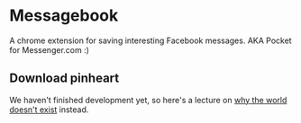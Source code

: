 Messagebook
======
A chrome extension for saving interesting Facebook messages. AKA Pocket for Messenger.com :)

## Download pinheart

We haven't finished development yet, so here's a lecture on [why the world doesn't exist](https://www.youtube.com/watch?v=S_9K_fPacZ8) instead.
